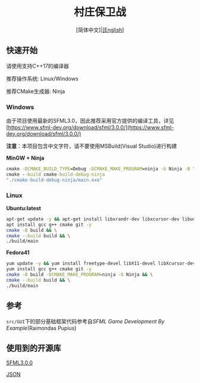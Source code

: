 <h1 style="text-align: center">村庄保卫战</h1>

<div style="text-align: center;">[简体中文]|<a href="./README-en.md">[English]</a></div>

## 快速开始

请使用支持C++17的编译器

推荐操作系统: Linux/Windows

推荐CMake生成器: Ninja

### Windows

由于项目使用最新的SFML3.0，因此推荐采用官方提供的编译工具，详见[https://www.sfml-dev.org/download/sfml/3.0.0/](https://www.sfml-dev.org/download/sfml/3.0.0/)

**注意**：本项目包含中文字符，请不要使用MSBuild(Visual Studio)进行构建

**MinGW + Ninja**

```cmd
cmake -DCMAKE_BUILD_TYPE=Debug -DCMAKE_MAKE_PROGRAM=ninja -G Ninja -B "cmake-build-debug-ninja"
cmake --build cmake-build-debug-ninja
"./cmake-build-debug-ninja/main.exe"
```

### Linux

**Ubuntu:latest**

```bash
apt-get update -y && apt-get install libxrandr-dev libxcursor-dev libudev-dev libopenal-dev libflac-dev libvorbis-dev libgl1-mesa-dev libegl1-mesa-dev libfreetype6-dev libxi-dev -y
apt install gcc g++ cmake git -y
cmake -B build && \
cmake --build build && \
./build/main
```

**Fedora41**

```bash
yum update -y && yum install freetype-devel libX11-devel libXcursor-devel libXrandr-devel mesa-libGL-devel systemd-devel openal-soft-devel libvorbis-devel libogg-devel flac-devel libxi-devel -y
yum install gcc g++ cmake git -y
cmake -B build -DCMAKE_MAKE_PROGRAM=ninja -G Ninja && \
cmake --build build && \
./build/main
```

## 参考

`src/GUI`下的部分基础框架代码参考自*SFML Game Development By Example*(Raimondas Pupius)

## 使用到的开源库

[SFML3.0.0](https://github.com/SFML/SFML.git)

[JSON](https://github.com/nlohmann/json.git)
